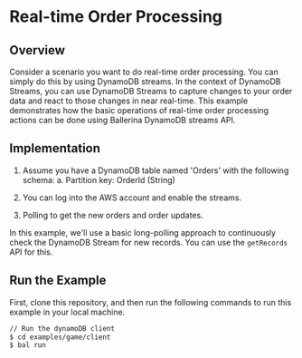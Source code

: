 # Real-time Order Processing

## Overview

Consider a scenario you want to do real-time order processing. You can simply do this by using DynamoDB streams. In the context of DynamoDB Streams, you can use DynamoDB Streams to capture changes to your order data and react to those changes in near real-time. This example demonstrates how the basic operations of real-time order processing actions can be done using Ballerina DynamoDB streams API.

## Implementation

1. Assume you have a DynamoDB table named 'Orders' with the following schema:
   a. Partition key: OrderId (String)

2. You can log into the AWS account and enable the streams.

3. Polling to get the new orders and order updates.

In this example, we'll use a basic long-polling approach to continuously check the DynamoDB Stream for new records. You can use the `getRecords` API for this. 

## Run the Example

First, clone this repository, and then run the following commands to run this example in your local machine.

```sh
// Run the dynamoDB client
$ cd examples/game/client
$ bal run
```
